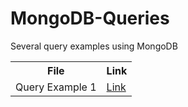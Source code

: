# MongoDB-Queries
Several query examples using MongoDB

<table>
  <tr>
    <th>File</th>
    <th>Link</th>
  </tr>
  <tr>
    <td>Query Example 1</td>
    <td><a href=https://github.com/javVM/MongodB-Queries/blob/main/query_example_1>Link</a></td>
  </tr>
</table>
